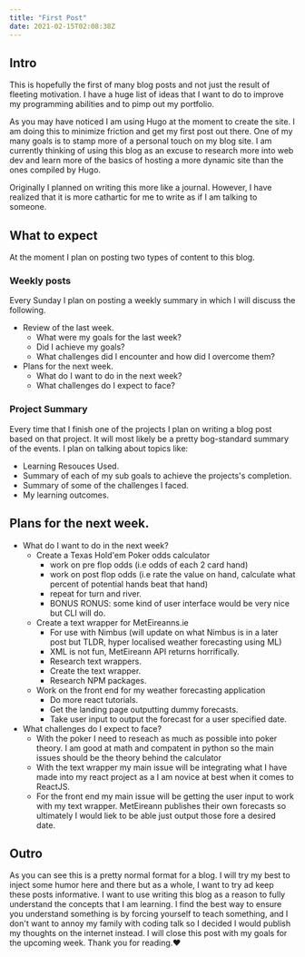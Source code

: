 ```yaml
---
title: "First Post"
date: 2021-02-15T02:08:38Z
---
```


## Intro 

This is hopefully the first of many blog posts and not just the result of fleeting motivation. I have a huge list of ideas that I want to do to improve my programming abilities and to pimp out my portfolio. 

As you may have noticed I am using Hugo at the moment to create the site. I am doing this to minimize friction and get my first post out there. One of my many goals is to stamp more of a personal touch on my blog site. I am currently thinking of using this blog as an excuse to research more into web dev and learn more of the basics of hosting a more dynamic site than the ones compiled by Hugo.

Originally I planned on writing this more like a journal. However, I have realized that it is more cathartic for me to write as if I am talking to someone. 

## What to expect
At the moment I plan on posting two types of content to this blog.
### Weekly posts
Every Sunday I plan on posting a weekly summary in which I will discuss the following. 
- Review of the last week.
   - What were my goals for the last week?
   - Did I achieve my goals?
   - What challenges did I encounter and how did I overcome them?
- Plans for the next week.
   - What do I want to do in the next week?
   - What challenges do I expect to face?

### Project Summary
Every time that I finish one of the projects I plan on writing a blog post based on that project. It will most likely be a pretty bog-standard summary of the events. I plan on talking about topics like:

- Learning Resouces Used.
- Summary of each of my sub goals to achieve the projects's completion.
- Summary of some of the challenges I faced.
- My learning outcomes.

## Plans for the next week.
- What do I want to do in the next week?
   - Create a Texas Hold'em Poker odds calculator
      - work on pre flop odds (i.e odds of each 2 card hand)
      - work on post flop odds (i.e rate the value on hand, calculate what percent of potential hands beat that hand)
      - repeat for turn and river.
      - BONUS RONUS: some kind of user interface would be very nice but CLI will do.
   - Create a text wrapper for MetEireanns.ie
      - For use with Nimbus (will update on what Nimbus is in a later post but TLDR, hyper localised weather forecasting using ML)
      - XML is not fun, MetEireann API returns horrifically.
      - Research text wrappers.
      - Create the text wrapper.
      - Research NPM packages.
   - Work on the front end for my weather forecasting application
      - Do more react tutorials.
      - Get the landing page outputting dummy forecasts.
      - Take user input to output the forecast for a user specified date.
- What challenges do I expect to face?
   - With the poker I need to reseach as much as possible into poker theory. I am good at math and compatent in python so the main issues should be the theory behind the calculator
   - With the text wrapper my main issue will be integrating what I have made into my react project as a I am novice at best when it comes to ReactJS.
   - For the front end my main issue will be getting the user input to work with my text wrapper. MetEireann publishes their own forecasts so ultimately I would liek to be able just output those fore a desired date.

## Outro

As you can see this is a pretty normal format for a blog. I will try my best to inject some humor here and there but as a whole, I want to try ad keep these posts informative. I want to use writing this blog as a reason to fully understand the concepts that I am learning. I find the best way to ensure you understand something is by forcing yourself to teach something, and I don't want to annoy my family with coding talk so I decided I would publish my thoughts on the internet instead. I will close this post with my goals for the upcoming week. Thank you for reading.❤️


